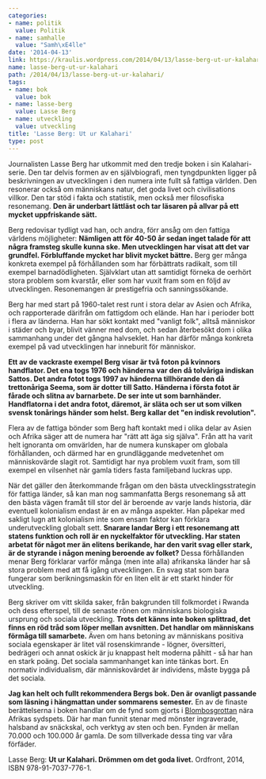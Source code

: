```yaml
---
categories:
- name: politik
  value: Politik
- name: samhalle
  value: "Samh\xE4lle"
date: '2014-04-13'
link: https://kraulis.wordpress.com/2014/04/13/lasse-berg-ut-ur-kalahari/
name: lasse-berg-ut-ur-kalahari
path: /2014/04/13/lasse-berg-ut-ur-kalahari/
tags:
- name: bok
  value: bok
- name: lasse-berg
  value: Lasse Berg
- name: utveckling
  value: utveckling
title: 'Lasse Berg: Ut ur Kalahari'
type: post
---
```

Journalisten Lasse Berg har utkommit med den tredje boken i sin Kalahari-serie. Den tar delvis formen av en självbiografi, men tyngdpunkten ligger på beskrivningen av utvecklingen i den numera inte fullt så fattiga världen. Den resonerar också om människans natur, det goda livet och civilisations villkor. Den tar stöd i fakta och statistik, men också mer filosofiska resonemang. **Den är underbart lättläst och tar läsaren på allvar på ett mycket uppfriskande sätt.**

Berg redovisar tydligt vad han, och andra, förr ansåg om den fattiga världens möjligheter: **Nämligen att för 40-50 år sedan inget talade för att några framsteg skulle kunna ske. Men utvecklingen har visat att det var grundfel. Förbluffande mycket har blivit mycket bättre.** Berg ger många konkreta exempel på förhållanden som har förbättrats radikalt, som till exempel barnadödligheten. Självklart utan att samtidigt förneka de oerhört stora problem som kvarstår, eller som har vuxit fram som en följd av utvecklingen. Resonemangen är prestigefria och sanningssökande.



Berg har med start på 1960-talet rest runt i stora delar av Asien och Afrika, och rapporterade därifrån om fattigdom och elände. Han har i perioder bott i flera av länderna. Han har sökt kontakt med "vanligt folk", alltså människor i städer och byar, blivit vänner med dom, och sedan återbesökt dom i olika sammanhang under det gångna halvseklet. Han har därför många konkreta exempel på vad utvecklingen har inneburit för människor.

**Ett av de vackraste exempel Berg visar är två foton på kvinnors handflator. Det ena togs 1976 och händerna var den då tolvåriga indiskan Sattos. Det andra fotot togs 1997 av händerna tillhörande den då trettonåriga Seema, som är dotter till Satto. Händerna i första fotot är fårade och slitna av barnarbete. De ser inte ut som barnhänder. Handflatorna i det andra fotot, däremot, är släta och ser ut som vilken svensk tonårings händer som helst. Berg kallar det "en indisk revolution".**

Flera av de fattiga bönder som Berg haft kontakt med i olika delar av Asien och Afrika säger att de numera har "rätt att äga sig själva". Från att ha varit helt ignoranta om omvärlden, har de numera kunskaper om globala förhållanden, och därmed har en grundläggande medvetenhet om människovärde slagit rot. Samtidigt har nya problem vuxit fram, som till exempel en vilsenhet när gamla tiders fasta familjeband luckras upp.

När det gäller den återkommande frågan om den bästa utvecklingsstrategin för fattiga länder, så kan man nog sammanfatta Bergs resonemang så att den bästa vägen framåt till stor del är beroende av varje lands historia, där eventuell kolonialism endast är en av många aspekter. Han påpekar med sakligt lugn att kolonialism inte som ensam faktor kan förklara underutveckling globalt sett. **Snarare landar Berg i ett resonemang att statens funktion och roll är en nyckelfaktor för utveckling. Har staten arbetat för något mer än elitens berikande, har den varit svag eller stark, är de styrande i någon mening beroende av folket?** Dessa förhållanden menar Berg förklarar varför många (men inte alla) afrikanska länder har så stora problem med att få igång utvecklingen. En svag stat som bara fungerar som berikningsmaskin för en liten elit är ett starkt hinder för utveckling.

Berg skriver om vitt skilda saker, från bakgrunden till folkmordet i Rwanda och dess efterspel, till de senaste rönen om människans biologiska ursprung och sociala utveckling. **Trots det känns inte boken splittrad, det finns en röd tråd som löper mellan avsnitten. Det handlar om människans förmåga till samarbete.** Även om hans betoning av människans positiva sociala egenskaper är litet väl rosenskimrande - lögner, översitteri, bedrägeri och annat oskick är ju knappast helt moderna påhitt - så har han en stark poäng. Det sociala sammanhanget kan inte tänkas bort. En normativ individualism, där människovärdet är individens, måste bygga på det sociala.

**Jag kan helt och fullt rekommendera Bergs bok. Den är ovanligt passande som läsning i hängmattan under sommarens semester.** En av de finaste berättelserna i boken handlar om de fynd som gjorts i [Blombosgrottan](http://en.wikipedia.org/wiki/Blombos_Cave) nära Afrikas sydspets. Där har man funnit stenar med mönster ingraverade, halsband av snäckskal, och verktyg av sten och ben. Fynden är mellan 70.000 och 100.000 år gamla. De som tillverkade dessa ting var våra förfäder.

Lasse Berg: **Ut ur Kalahari. Drömmen om det goda livet.** Ordfront, 2014, ISBN 978-91-7037-776-1.

